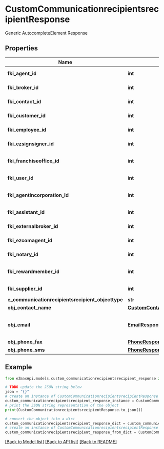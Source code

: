 # CustomCommunicationrecipientsrecipientResponse

Generic AutocompleteElement Response

## Properties

Name | Type | Description | Notes
------------ | ------------- | ------------- | -------------
**fki_agent_id** | **int** | The unique ID of the Agent. | [optional] 
**fki_broker_id** | **int** | The unique ID of the Broker. | [optional] 
**fki_contact_id** | **int** | The unique ID of the Contact | [optional] 
**fki_customer_id** | **int** | The unique ID of the Customer. | [optional] 
**fki_employee_id** | **int** | The unique ID of the Employee. | [optional] 
**fki_ezsignsigner_id** | **int** | The unique ID of the Ezsignsigner | [optional] 
**fki_franchiseoffice_id** | **int** | The unique ID of the Franchisereoffice | [optional] 
**fki_user_id** | **int** | The unique ID of the User | [optional] 
**fki_agentincorporation_id** | **int** | The unique ID of the Agentincorporation. | [optional] 
**fki_assistant_id** | **int** | The unique ID of the Assistant. | [optional] 
**fki_externalbroker_id** | **int** | The unique ID of the Externalbroker. | [optional] 
**fki_ezcomagent_id** | **int** | The unique ID of the Ezcomagent. | [optional] 
**fki_notary_id** | **int** | The unique ID of the Notary. | [optional] 
**fki_rewardmember_id** | **int** | The unique ID of the Rewardmember. | [optional] 
**fki_supplier_id** | **int** | The unique ID of the Supplier. | [optional] 
**e_communicationrecipientsrecipient_objecttype** | **str** |  | 
**obj_contact_name** | [**CustomContactNameResponse**](CustomContactNameResponse.md) |  | 
**obj_email** | [**EmailResponse**](EmailResponse.md) | An Email Object and children to create a complete structure | [optional] 
**obj_phone_fax** | [**PhoneResponseCompound**](PhoneResponseCompound.md) |  | [optional] 
**obj_phone_sms** | [**PhoneResponseCompound**](PhoneResponseCompound.md) |  | [optional] 

## Example

```python
from eZmaxApi.models.custom_communicationrecipientsrecipient_response import CustomCommunicationrecipientsrecipientResponse

# TODO update the JSON string below
json = "{}"
# create an instance of CustomCommunicationrecipientsrecipientResponse from a JSON string
custom_communicationrecipientsrecipient_response_instance = CustomCommunicationrecipientsrecipientResponse.from_json(json)
# print the JSON string representation of the object
print(CustomCommunicationrecipientsrecipientResponse.to_json())

# convert the object into a dict
custom_communicationrecipientsrecipient_response_dict = custom_communicationrecipientsrecipient_response_instance.to_dict()
# create an instance of CustomCommunicationrecipientsrecipientResponse from a dict
custom_communicationrecipientsrecipient_response_from_dict = CustomCommunicationrecipientsrecipientResponse.from_dict(custom_communicationrecipientsrecipient_response_dict)
```
[[Back to Model list]](../README.md#documentation-for-models) [[Back to API list]](../README.md#documentation-for-api-endpoints) [[Back to README]](../README.md)


